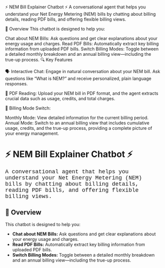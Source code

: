 ⚡ NEM Bill Explainer Chatbot ⚡
A conversational agent that helps you understand your Net Energy Metering (NEM) bills by chatting about billing details, reading PDF bills, and offering flexible billing views.

💬 Overview
This chatbot is designed to help you:

Chat about NEM Bills: Ask questions and get clear explanations about your energy usage and charges.
Read PDF Bills: Automatically extract key billing information from uploaded PDF bills.
Switch Billing Modes: Toggle between a detailed monthly breakdown and an annual billing view—including the true-up process.
🔍 Key Features

🗣️ Interactive Chat:
Engage in natural conversation about your NEM bill. Ask questions like “What is NEM?” and receive personalized, plain language responses.

📄 PDF Reading:
Upload your NEM bill in PDF format, and the agent extracts crucial data such as usage, credits, and total charges.

🔄 Billing Mode Switch:

Monthly Mode: View detailed information for the current billing period.
Annual Mode: Switch to an annual billing view that includes cumulative usage, credits, and the true-up process, providing a complete picture of your energy management.

# ⚡ NEM Bill Explainer Chatbot ⚡

<p style="font-family: 'Courier New', monospace; font-size: 18px;">
  A conversational agent that helps you understand your Net Energy Metering (NEM) bills by chatting about billing details, reading PDF bills, and offering flexible billing views.
</p>

## 💬 Overview

This chatbot is designed to help you:
- **Chat about NEM Bills:** Ask questions and get clear explanations about your energy usage and charges.
- **Read PDF Bills:** Automatically extract key billing information from uploaded PDF bills.
- **Switch Billing Modes:** Toggle between a detailed monthly breakdown and an annual billing view—including the true-up process.

